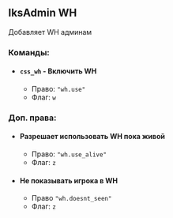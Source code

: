 ﻿## IksAdmin WH
Добавляет WH админам
### Команды:
- #### `css_wh` - Включить WH
  - Право: `"wh.use"`
  - Флаг: `w`
### Доп. права:
- #### Разрешает использовать WH пока живой
  - Право: `"wh.use_alive"`
  - Флаг: `z`
- #### Не показывать игрока в WH
  - Право `"wh.doesnt_seen"`
  - Флаг: `z`